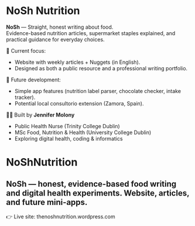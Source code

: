 # NoSh Nutrition

**NoSh** — Straight, honest writing about food.  
Evidence-based nutrition articles, supermarket staples explained, and practical guidance for everyday choices.

🌱 Current focus:  
- Website with weekly articles + Nuggets (in English).  
- Designed as both a public resource and a professional writing portfolio.

🔮 Future development:  
- Simple app features (nutrition label parser, chocolate checker, intake tracker).  
- Potential local consultorio extension (Zamora, Spain).  

👩‍💻 Built by **Jennifer Molony**  
- Public Health Nurse (Trinity College Dublin)  
- MSc Food, Nutrition & Health (University College Dublin)  
- Exploring digital health, coding & informatics
# NoShNutrition
NoSh — honest, evidence-based food writing and digital health experiments. Website, articles, and future mini-apps.
---
👉 Live site: thenoshnutrition.wordpress.com
